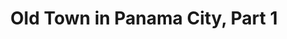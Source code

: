 ---
layout:   post
type:     text
photos:   [ "https://lh4.googleusercontent.com/-OTELBFb0NDA/UxtuXSmLhDI/AAAAAAAABgY/l1XEwgRAduw/w1024-h605-p-no/center-3.jpg", "https://lh3.googleusercontent.com/-FBvHQxjUVyg/UxtuX9McctI/AAAAAAAABgQ/ujiUuQH_uhw/w1024-h768-p-no/center-4.jpg", "https://lh6.googleusercontent.com/-i9RfcRMgpFw/UxtuYsC4RpI/AAAAAAAABgc/9tILT8J21qo/w768-h1024-p-no/center-6.jpg" ]
tags:     [ Panama, "Panama City" ]
category: en
title: "Old Town in Panama City, Part 1"
location:
    name: "Casco Viejo, Panama City, Panama"
    ddd:  [ 8.9518301, -79.5351965 ]
---